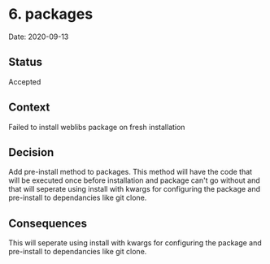 # 6. packages

Date: 2020-09-13

## Status

Accepted

## Context

Failed to install weblibs package on fresh installation

## Decision

Add pre-install method to packages. This method will have the code that will be executed once before installation and package can't go without and that will seperate using install with kwargs for configuring the package and pre-install to dependancies like git clone.

## Consequences

This will seperate using install with kwargs for configuring the package and pre-install to dependancies like git clone.
